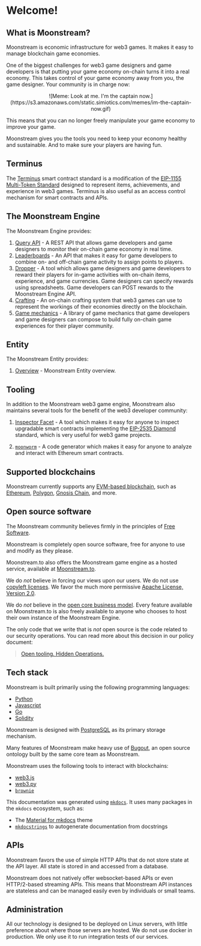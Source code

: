 # Welcome!

## What is Moonstream?

Moonstream is economic infrastructure for web3 games. It makes it easy to manage blockchain game economies.

One of the biggest challenges for web3 game designers and game developers is that putting your game economy on-chain turns it into
a real economy. This takes control of your game economy away from you, the game designer. Your community is in charge now:

<center>![Meme: Look at me. I'm the captain now.](https://s3.amazonaws.com/static.simiotics.com/memes/im-the-captain-now.gif)</center>

This means that you can no longer freely manipulate your game economy to improve your game.

Moonstream gives you the tools you need to keep your economy healthy and sustainable. And to make sure your players are having fun.

## Terminus

The [Terminus](./terminus.md) smart contract standard is a modification of the [EIP-1155 Multi-Token Standard](https://eips.ethereum.org/EIPS/eip-1155)
designed to represent items, achievements, and experience in web3 games. Terminus is also useful as an
access control mechanism for smart contracts and APIs.

## The Moonstream Engine

The Moonstream Engine provides:

1. [Query API](engine/query-api.md) - A REST API that allows game developers and game designers to monitor their on-chain game economy in real time.
1. [Leaderboards](engine/leaderboards.md) - An API that makes it easy for game developers to combine on- and off-chain game activity to assign points to players.
1. [Dropper](engine/dropper.md) - A tool which allows game designers and game developers to reward their players for in-game activities with on-chain items, experience, and game currencies. Game designers can specify rewards using spreadsheets. Game developers can POST rewards to the Moonstream Engine API.
1. [Crafting](engine/crafting.md) - An on-chain crafting system that web3 games can use to represent the workings of their economies directly on the blockchain.
1. [Game mechanics](engine/mechanics.md) - A library of game mechanics that game developers and game designers can compose to build fully on-chain game experiences for their player community.

## Entity

The Moonstream Entity provides:

1. [Overview](entity/overview.md) - Moonstream Entity overview.

## Tooling

In addition to the Moonstream web3 game engine, Moonstream also maintains several tools for the benefit of the web3 developer community:

1. [Inspector Facet](tooling/inspector-facet.md) - A tool which makes it easy for anyone to inspect upgradable smart contracts implementing the [EIP-2535 Diamond](https://eips.ethereum.org/EIPS/eip-2535) standard, which is very useful for web3 game projects.

1. [`moonworm`](tooling/moonworm.md) - A code generator which makes it easy for anyone to analyze and interact with Ethereum smart contracts.

## Supported blockchains

Moonstream currently supports any [EVM-based blockchain](https://ethereum.org/en/developers/docs/evm/),
such as [Ethereum](https://ethereum.org), [Polygon](https://polygon.technology/), [Gnosis Chain](https://docs.gnosischain.com/), and more.

## Open source software

The Moonstream community believes firmly in the principles of [Free Software](https://www.gnu.org/philosophy/free-sw.en.html).

Moonstream is completely open source software, free for anyone to use and modify as they please.

Moonstream.to also offers the Moonstream game engine as a hosted service, available at [Moonstream.to](https://moonstream.to).

We do _not_ believe in forcing our views upon our users. We do not use [copyleft licenses](https://en.wikipedia.org/wiki/Copyleft). We favor the
much more permissive [Apache License, Version 2.0](https://www.apache.org/licenses/LICENSE-2.0).

We do _not_ believe in the [open core business model](https://en.wikipedia.org/wiki/Open-core_model).
Every feature available on Moonstream.to is also freely available to anyone who chooses to host their own instance of the Moonstream Engine.

The only code that we write that is _not_ open source is the code related to our security operations. You can read more about this decision in our
policy document:

> [Open tooling. Hidden Operations.](https://medium.com/@moonstream/open-tooling-hidden-operations-c2033f17b33e)

## Tech stack

Moonstream is built primarily using the following programming languages:

- [Python](https://python.org)
- [Javascript](https://developer.mozilla.org/en-US/docs/Web/JavaScript)
- [Go](https://go.dev/)
- [Solidity](https://soliditylang.org)

Moonstream is designed with [PostgreSQL](https://www.postgresql.org/) as its primary storage mechanism.

Many features of Moonstream make heavy use of [Bugout](https://bugout.dev), an open source ontology built by the same
core team as Moonstream.

Moonstream uses the following tools to interact with blockchains:

- [web3.js](https://github.com/web3/web3.js)
- [web3.py](https://github.com/ethereum/web3.py)
- [`brownie`](https://github.com/eth-brownie/brownie)

This documentation was generated using [`mkdocs`](https://www.mkdocs.org/). It uses many packages in the `mkdocs` ecosystem, such as:

- The [Material for mkdocs](https://squidfunk.github.io/mkdocs-material/) theme
- [`mkdocstrings`](https://github.com/mkdocstrings/mkdocstrings) to autogenerate documentation from docstrings

## APIs

Moonstream favors the use of simple HTTP APIs that do not store state at the API layer. All state is stored in and accessed
from a database.

Moonstream does not natively offer websocket-based APIs or even HTTP/2-based streaming APIs. This means that
Moonstream API instances are stateless and can be managed easily even by individuals or small teams.

## Administration

All our technology is designed to be deployed on Linux servers, with little preference about where those servers are hosted.
We do not use docker in production. We only use it to run integration tests of our services.
